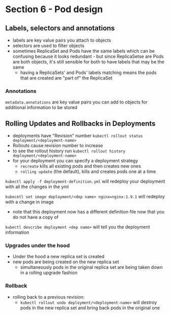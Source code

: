 # Section 6 - Pod design

## Labels, selectors and annotations

* labels are key value pairs you attach to objects
* selectors are used to filter objects
* sometimes ReplicaSet and Pods have the same labels which can be confusing because it looks redundant - but since ReplicaSetse are Pods are both objects, it's still sensible for both to have labels that may be the same
  * having a ReplicaSets' and Pods' labels matching means the pods that are created are "part of" the ReplicaSet

### Annotations

`metadata.annotations` are key value pairs you can add to objects for additional information to be stored

## Rolling Updates and Rollbacks in Deployments

* deployments have "Revision" number `kubectl rollout status deployment/<deployment-name>`
* Rollouts cause revision number to increase
* to see the rollout history run `kubectl rollout history deployment/<deployment-name>`
* for your deployment you can specify a deployment strategy
  * `recreate` kills all existing pods and then creates new ones
  * `rolling update` (the default), kills and creates pods one at a time

`kubectl apply -f deployment-definition.yml` will redeploy your deployment with all the changes in the yml

`kubecetl set image deployment/<dep name> nginx=nginx:1.9.1` will redeploy with a change in image
  * note that this deployment now has a different definition file now that you do not have a copy of

`kubectl describe deployment <dep name>` will tell you the deployment information

### Upgrades under the hood

* Under the hood a new replica set is created
* new pods are being created on the new replica set
  * simultaneously pods in the original replica set are being taken down in a rolling upgrade fashion

### Rollback

* rolling back to a previous revision:
   * `kubectl rollout undo deployment/<deployment-name>` will destroy pods in the new replica set and bring back pods in the original one

